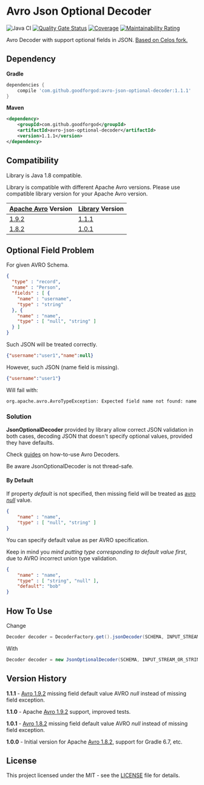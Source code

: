 # Avro Json Optional Decoder

![Java CI](https://github.com/GoodforGod/avro-json-optional-decoder/workflows/Java%20CI/badge.svg)
[![Quality Gate Status](https://sonarcloud.io/api/project_badges/measure?project=GoodforGod_avro-json-optional-decoder&metric=alert_status)](https://sonarcloud.io/dashboard?id=GoodforGod_avro-json-optional-decoder)
[![Coverage](https://sonarcloud.io/api/project_badges/measure?project=GoodforGod_avro-json-optional-decoder&metric=coverage)](https://sonarcloud.io/dashboard?id=GoodforGod_avro-json-optional-decoder)
[![Maintainability Rating](https://sonarcloud.io/api/project_badges/measure?project=GoodforGod_avro-json-optional-decoder&metric=sqale_rating)](https://sonarcloud.io/dashboard?id=GoodforGod_avro-json-optional-decoder)

Avro Decoder with support optional fields in JSON.
[Based on Celos fork.](https://github.com/Celos/avro-json-decoder)

## Dependency

**Gradle**
```groovy
dependencies {
    compile 'com.github.goodforgod:avro-json-optional-decoder:1.1.1'
}
```

**Maven**
```xml
<dependency>
    <groupId>com.github.goodforgod</groupId>
    <artifactId>avro-json-optional-decoder</artifactId>
    <version>1.1.1</version>
</dependency>
```

## Compatibility

Library is Java 1.8 compatible.

Library is compatible with different Apache Avro versions. Please use compatible library version for your Apache Avro version.

| [Apache Avro](https://mvnrepository.com/artifact/org.apache.avro/avro-compiler) Version | [Library](https://mvnrepository.com/artifact/com.github.goodforgod/avro-json-optional-decoder) Version |
| ---- | ---- |
| [1.9.2](https://mvnrepository.com/artifact/org.apache.avro/avro-compiler/1.9.2) | [1.1.1](https://mvnrepository.com/artifact/com.github.goodforgod/avro-json-optional-decoder/1.1.0) |
| [1.8.2](https://mvnrepository.com/artifact/org.apache.avro/avro-compiler/1.8.2) | [1.0.1](https://mvnrepository.com/artifact/com.github.goodforgod/avro-json-optional-decoder/1.0.0) |


## Optional Field Problem

For given AVRO Schema.
```json
{
  "type" : "record",
  "name" : "Person",
  "fields" : [ {
    "name" : "username",
    "type" : "string"
  }, {
    "name" : "name",
    "type" : [ "null", "string" ]
  } ]
}
```

Such JSON will be treated correctly.
```json
{"username":"user1","name":null}
```

However, such JSON (name field is missing).
```json
{"username":"user1"}
```

Will fail with:
```log
org.apache.avro.AvroTypeException: Expected field name not found: name
```

### Solution 

**JsonOptionalDecoder** provided by library allow correct JSON validation in both cases,
decoding JSON that doesn't specify optional values, provided they have defaults.

Check [guides](https://www.baeldung.com/java-apache-avro#2-deserialization) on how-to-use Avro Decoders.

Be aware JsonOptionalDecoder is not thread-safe.

#### By Default

If property *default* is not specified, then missing field will be treated as [avro *null*](https://avro.apache.org/docs/1.9.2/spec.html#schema_primitive) value.

```json
{
    "name" : "name",
    "type" : [ "null", "string" ]
}
```

You can specify default value as per AVRO specification.

Keep in mind you *mind putting type corresponding to default value first*, due to AVRO incorrect union type validation.
```json
{
    "name" : "name",
    "type" : [ "string", "null" ],
    "default": "bob"
}
```

## How To Use

Change
```java
Decoder decoder = DecoderFactory.get().jsonDecoder(SCHEMA, INPUT_STREAM_OR_STRING);
```

With
```java
Decoder decoder = new JsonOptionalDecoder(SCHEMA, INPUT_STREAM_OR_STRING);
```

## Version History

**1.1.1** - [Avro 1.9.2](https://mvnrepository.com/artifact/org.apache.avro/avro-compiler/1.9.2) 
missing field default value AVRO *null* instead of missing field exception.

**1.1.0** - Apache [Avro 1.9.2](https://mvnrepository.com/artifact/org.apache.avro/avro-compiler/1.9.2) 
support, improved tests.

**1.0.1** - [Avro 1.8.2](https://mvnrepository.com/artifact/org.apache.avro/avro-compiler/1.8.2) 
missing field default value AVRO *null* instead of missing field exception.

**1.0.0** - Initial version for Apache [Avro 1.8.2](https://mvnrepository.com/artifact/org.apache.avro/avro-compiler/1.8.2), 
support for Gradle 6.7, etc.

## License

This project licensed under the MIT - see the [LICENSE](LICENSE) file for details.
